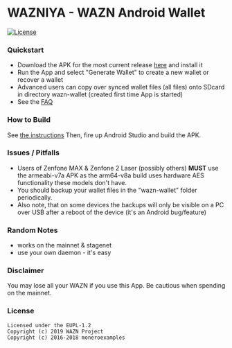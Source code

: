 WAZNIYA - WAZN Android Wallet
======================

[![License](https://img.shields.io/badge/license-EUPL--1.2-red)](https://opensource.org/licenses/EUPL-1.2)

### Quickstart
- Download the APK for the most current release [here](https://github.com/project-wazn/wazn-android-wallet/releases) and install it
- Run the App and select "Generate Wallet" to create a new wallet or recover a wallet
- Advanced users can copy over synced wallet files (all files) onto SDcard in directory wazn-wallet (created first time App is started)
- See the [FAQ](doc/FAQ.md)

### How to Build
See [the instructions](doc/BUILDING-external-libs.md)
Then, fire up Android Studio and build the APK.

### Issues / Pitfalls
- Users of Zenfone MAX & Zenfone 2 Laser (possibly others) **MUST** use the armeabi-v7a APK as the arm64-v8a build uses hardware AES
functionality these models don't have.
- You should backup your wallet files in the "wazn-wallet" folder periodically.
- Also note, that on some devices the backups will only be visible on a PC over USB after a reboot of the device (it's an Android bug/feature)

### Random Notes
- works on the mainnet & stagenet
- use your own daemon - it's easy

### Disclaimer
You may lose all your WAZN if you use this App. Be cautious when spending on the mainnet.

### License
```
Licensed under the EUPL-1.2
Copyright (c) 2019 WAZN Project  
Copyright (c) 2016-2018 moneroexamples
```
